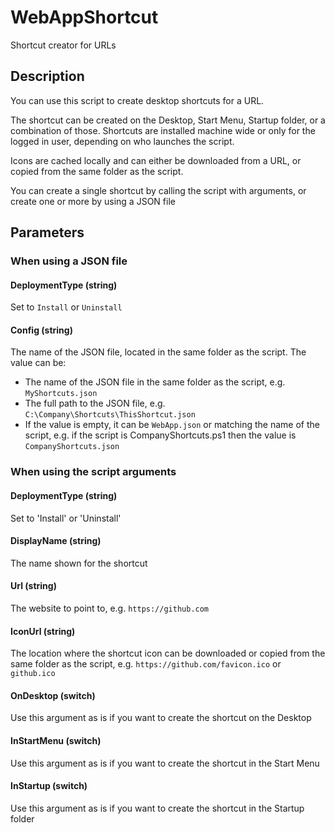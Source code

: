 # WebAppShortcut
Shortcut creator for URLs

## Description
You can use this script to create desktop shortcuts for a URL.

The shortcut can be created on the Desktop, Start Menu, Startup folder, or a combination of those.
Shortcuts are installed machine wide or only for the logged in user, depending on who launches the script.

Icons are cached locally and can either be downloaded from a URL, or copied from the same folder as the script.

You can create a single shortcut by calling the script with arguments, or create one or more by using a JSON file

## Parameters
### When using a JSON file
#### DeploymentType (string)
Set to `Install` or `Uninstall`
#### Config (string)
The name of the JSON file, located in the same folder as the script. The value can be:
- The name of the JSON file in the same folder as the script, e.g. `MyShortcuts.json`
- The full path to the JSON file, e.g. `C:\Company\Shortcuts\ThisShortcut.json`
- If the value is empty, it can be `WebApp.json` or matching the name of the script, e.g. if the script is CompanyShortcuts.ps1 then the value is `CompanyShortcuts.json`

### When using the script arguments
#### DeploymentType (string)
Set to 'Install' or 'Uninstall'
#### DisplayName (string)
The name shown for the shortcut
#### Url (string)
The website to point to, e.g. `https://github.com`
#### IconUrl (string)
The location where the shortcut icon can be downloaded or copied from the same folder as the script, e.g. `https://github.com/favicon.ico` or `github.ico`
#### OnDesktop (switch)
Use this argument as is if you want to create the shortcut on the Desktop 
#### InStartMenu (switch)
Use this argument as is if you want to create the shortcut in the Start Menu
#### InStartup (switch)
Use this argument as is if you want to create the shortcut in the Startup folder
